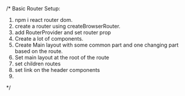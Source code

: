 
/* 
Basic Router Setup:

1. npm i react router dom.
2. create a router using createBrowserRouter.
3. add RouterProvider and set router prop
4. Create a lot of components.
5. Create Main layout with some common part and one changing part based on the route.
6. Set main layout at the root of the route
7. set children routes
8. set link on the header components
9. 

*/